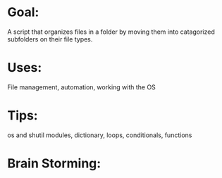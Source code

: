 # Goal:  
A script that organizes files in a folder by moving them into catagorized subfolders on their file types.  
# Uses:  
File management, automation, working with the OS  
# Tips:  
os and shutil modules, dictionary, loops, conditionals, functions  
  
# Brain Storming:  
